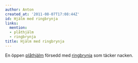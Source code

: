 ```yaml
---
author: Anton
created_at: '2011-08-07T17:08:44Z'
id: Hjälm med ringbrynja
links:
  mention:
  - plåthjälm
  - ringbrynja
title: Hjälm med ringbrynja
---
```


En öppen [plåthjälm] försedd med [ringbrynja] som täcker nacken.

  [plåthjälm]: plåthjälm
  [ringbrynja]: ringbrynja
